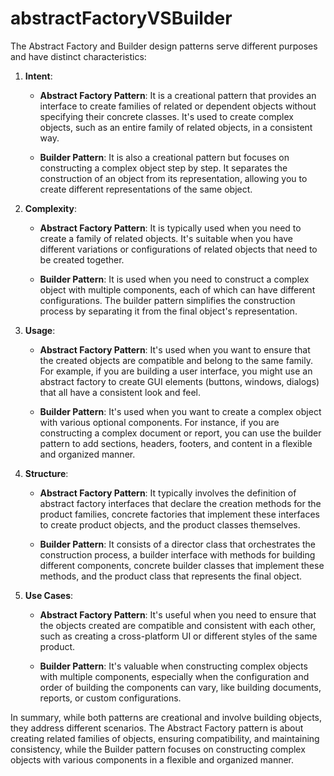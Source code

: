 # abstractFactoryVSBuilder

The Abstract Factory and Builder design patterns serve different purposes and have distinct characteristics:

1. **Intent**:

   - **Abstract Factory Pattern**: It is a creational pattern that provides an interface to create families of related or dependent objects without specifying their concrete classes. It's used to create complex objects, such as an entire family of related objects, in a consistent way.
   
   - **Builder Pattern**: It is also a creational pattern but focuses on constructing a complex object step by step. It separates the construction of an object from its representation, allowing you to create different representations of the same object.

2. **Complexity**:

   - **Abstract Factory Pattern**: It is typically used when you need to create a family of related objects. It's suitable when you have different variations or configurations of related objects that need to be created together.

   - **Builder Pattern**: It is used when you need to construct a complex object with multiple components, each of which can have different configurations. The builder pattern simplifies the construction process by separating it from the final object's representation.

3. **Usage**:

   - **Abstract Factory Pattern**: It's used when you want to ensure that the created objects are compatible and belong to the same family. For example, if you are building a user interface, you might use an abstract factory to create GUI elements (buttons, windows, dialogs) that all have a consistent look and feel.

   - **Builder Pattern**: It's used when you want to create a complex object with various optional components. For instance, if you are constructing a complex document or report, you can use the builder pattern to add sections, headers, footers, and content in a flexible and organized manner.

4. **Structure**:

   - **Abstract Factory Pattern**: It typically involves the definition of abstract factory interfaces that declare the creation methods for the product families, concrete factories that implement these interfaces to create product objects, and the product classes themselves.

   - **Builder Pattern**: It consists of a director class that orchestrates the construction process, a builder interface with methods for building different components, concrete builder classes that implement these methods, and the product class that represents the final object.

5. **Use Cases**:

   - **Abstract Factory Pattern**: It's useful when you need to ensure that the objects created are compatible and consistent with each other, such as creating a cross-platform UI or different styles of the same product.

   - **Builder Pattern**: It's valuable when constructing complex objects with multiple components, especially when the configuration and order of building the components can vary, like building documents, reports, or custom configurations.

In summary, while both patterns are creational and involve building objects, they address different scenarios. The Abstract Factory pattern is about creating related families of objects, ensuring compatibility, and maintaining consistency, while the Builder pattern focuses on constructing complex objects with various components in a flexible and organized manner.